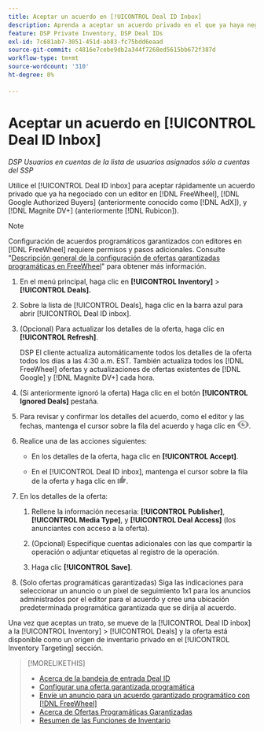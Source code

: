 ```yaml
---
title: Aceptar un acuerdo en [!UICONTROL Deal ID Inbox]
description: Aprenda a aceptar un acuerdo privado en el que ya haya negociado con un editor [!DNL FreeWheel], [!DNL Google Authorized Buyers] (anteriormente conocido como [!DNL AdX]), and [!DNL Magnite DV+] (anteriormente [!DNL Rubicon]) usando la Bandeja de entrada de Deal ID.
feature: DSP Private Inventory, DSP Deal IDs
exl-id: 7c681ab7-3051-451d-ab83-fc75bdd6eaad
source-git-commit: c4816e7cebe9db2a344f7268ed5615bb672f387d
workflow-type: tm+mt
source-wordcount: '310'
ht-degree: 0%

---
```


# Aceptar un acuerdo en [!UICONTROL Deal ID Inbox]

*DSP Usuarios en cuentas de la lista de usuarios asignados sólo a cuentas del SSP*

Utilice el [!UICONTROL Deal ID inbox] para aceptar rápidamente un acuerdo privado que ya ha negociado con un editor en [!DNL FreeWheel], [!DNL Google Authorized Buyers] (anteriormente conocido como [!DNL AdX]), y [!DNL Magnite DV+] (anteriormente [!DNL Rubicon]).

>[!NOTE]
>
>Configuración de acuerdos programáticos garantizados con editores en [!DNL FreeWheel] requiere permisos y pasos adicionales. Consulte &quot;[Descripción general de la configuración de ofertas garantizadas programáticas en FreeWheel](freewheel-overview.md)&quot; para obtener más información.

1. En el menú principal, haga clic en **[!UICONTROL Inventory]** > **[!UICONTROL Deals].**

1. Sobre la lista de [!UICONTROL Deals], haga clic en la barra azul para abrir [!UICONTROL Deal ID inbox].

1. (Opcional) Para actualizar los detalles de la oferta, haga clic en **[!UICONTROL Refresh]**.

   DSP El cliente actualiza automáticamente todos los detalles de la oferta todos los días a las 4:30 a.m. EST. También actualiza todos los [!DNL FreeWheel] ofertas y actualizaciones de ofertas existentes de [!DNL Google] y [!DNL Magnite DV+] cada hora.

1. (Si anteriormente ignoró la oferta) Haga clic en el botón **[!UICONTROL Ignored Deals]** pestaña.

1. Para revisar y confirmar los detalles del acuerdo, como el editor y las fechas, mantenga el cursor sobre la fila del acuerdo y haga clic en ![Revisar](/help/dsp/assets/review.png).

1. Realice una de las acciones siguientes:

   * En los detalles de la oferta, haga clic en **[!UICONTROL Accept]**.

   * En el [!UICONTROL Deal ID inbox], mantenga el cursor sobre la fila de la oferta y haga clic en ![Aceptar](/help/dsp/assets/accept.png).

1. En los detalles de la oferta:
   1. Rellene la información necesaria: **[!UICONTROL Publisher]**, **[!UICONTROL Media Type]**, y **[!UICONTROL Deal Access]** (los anunciantes con acceso a la oferta).
   1. (Opcional) Especifique cuentas adicionales con las que compartir la operación o adjuntar etiquetas al registro de la operación.

   1. Haga clic **[!UICONTROL Save]**.

1. (Solo ofertas programáticas garantizadas) Siga las indicaciones para seleccionar un anuncio o un píxel de seguimiento 1x1 para los anuncios administrados por el editor para el acuerdo y cree una ubicación predeterminada programática garantizada que se dirija al acuerdo.

Una vez que aceptas un trato, se mueve de la [!UICONTROL Deal ID inbox] a la [!UICONTROL Inventory] > [!UICONTROL Deals] y la oferta está disponible como un origen de inventario privado en el [!UICONTROL Inventory Targeting] sección.

>[!MORELIKETHIS]
>
>* [Acerca de la bandeja de entrada Deal ID](deal-id-inbox-about.md)
>* [Configurar una oferta garantizada programática](programmatic-guaranteed-set-up.md)
>* [Envíe un anuncio para un acuerdo garantizado programático con [!DNL FreeWheel]](freewheel-submit.md)
>* [Acerca de Ofertas Programáticas Garantizadas](programmatic-guaranteed-about.md)
>* [Resumen de las Funciones de Inventario](inventory-overview.md)
